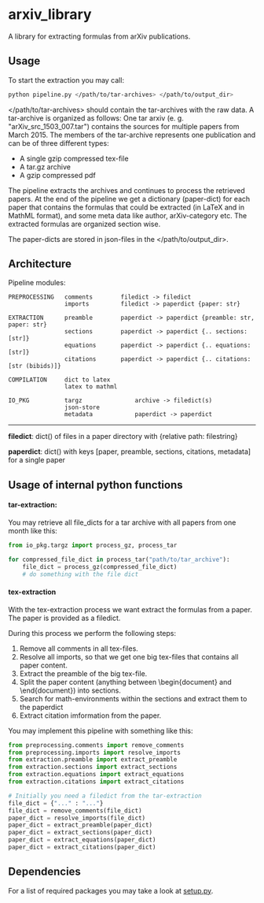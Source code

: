 # arxiv_library

A library for extracting formulas from arXiv publications.

## Usage
To start the extraction you may call:

```bash
python pipeline.py </path/to/tar-archives> </path/to/output_dir>
```
</path/to/tar-archives> should contain the tar-archives with the raw data. A tar-archive is organized as follows:
One tar arxiv (e. g. "arXiv_src_1503_007.tar") contains the sources for multiple papers from March 2015.
The members of the tar-archive represents one publication and can be of three different types:

- A single gzip compressed tex-file 
- A tar.gz archive
- A gzip compressed pdf
   
The pipeline extracts the archives and continues to process the retrieved papers.
At the end of the pipeline we get a dictionary (paper-dict) for each paper that contains the formulas that could be extracted (in LaTeX and in MathML format),
and some meta data like author, arXiv-category etc. The extracted formulas are organized section wise.

The paper-dicts are stored in json-files in the </path/to/output_dir>. 

## Architecture

Pipeline modules:

    PREPROCESSING	comments	    filedict -> filedict
                    imports		    filedict -> paperdict {paper: str}

	EXTRACTION      preamble	    paperdict -> paperdict {preamble: str, paper: str}
                    sections	    paperdict -> paperdict {.. sections: [str]}
                    equations	    paperdict -> paperdict {.. equations: [str]}
                    citations	    paperdict -> paperdict {.. citations: [str (bibids)]}
	
	COMPILATION     dict to latex
                    latex to mathml

    IO_PKG          targz               archive -> filedict(s)
                    json-store
	                metadata            paperdict -> paperdict
		

-----------------------
**filedict**: dict() of files in a paper directory with {relative path: filestring}

**paperdict**: dict() with keys [paper, preamble, sections,  citations, metadata] for a single paper

## Usage of internal python functions

#### tar-extraction:
You may retrieve all file_dicts for a tar archive with all papers from one month like this:

```python
from io_pkg.targz import process_gz, process_tar 

for compressed_file_dict in process_tar("path/to/tar_archive"):
    file_dict = process_gz(compressed_file_dict)
    # do something with the file dict
``` 

#### tex-extraction
With the tex-extraction process we want extract the formulas from a paper. The paper is provided as a filedict.

During this process we perform the following steps:
1. Remove all comments in all tex-files.
2. Resolve all imports, so that we get one big tex-files that contains all paper content.
3. Extract the preamble of the big tex-file.
4. Split the paper content (anything between \begin{document} and \end{document}) into sections.
5. Search for math-environments within the sections and extract them to the paperdict
6. Extract citation imformation from the paper.

You may implement this pipeline with something like this:

```python
from preprocessing.comments import remove_comments
from preprocessing.imports import resolve_imports 
from extraction.preamble import extract_preamble
from extraction.sections import extract_sections 
from extraction.equations import extract_equations
from extraction.citations import extract_citations

# Initially you need a filedict from the tar-extraction
file_dict = {"..." : "..."}
file_dict = remove_comments(file_dict)
paper_dict = resolve_imports(file_dict)
paper_dict = extract_preamble(paper_dict)
paper_dict = extract_sections(paper_dict)
paper_dict = extract_equations(paper_dict)
paper_dict = extract_citations(paper_dict)
```

## Dependencies
For a list of required packages you may take a look at [setup.py](setup.py).